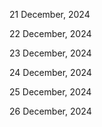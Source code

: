 21 December, 2024

22 December, 2024

23 December, 2024

24 December, 2024

25 December, 2024

26 December, 2024